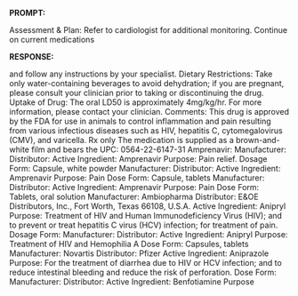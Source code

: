 **PROMPT:**

Assessment & Plan:  Refer to cardiologist for additional monitoring. Continue on current medications

**RESPONSE:**

  and follow any instructions by your specialist.  Dietary Restrictions: Take only water-containing beverages to avoid dehydration; if you are pregnant, please consult your clinician prior to taking or discontinuing the drug.  Uptake of Drug: The oral LD50 is approximately 4mg/kg/hr. For more information, please contact your clinician.  Comments: This drug is approved by the FDA for use in animals to control inflammation and pain resulting from various infectious diseases such as HIV, hepatitis C, cytomegalovirus (CMV), and varicella.  Rx only  The medication is supplied as a brown-and-white film and bears the UPC: 0564-22-6147-31  Amprenavir:  Manufacturer:  Distributor:  Active Ingredient: Amprenavir  Purpose: Pain relief.  Dosage Form: Capsule, white powder  Manufacturer:  Distributor:  Active Ingredient: Amprenavir  Purpose: Pain  Dose Form: Capsule, tablets  Manufacturer:  Distributor:  Active Ingredient: Amprenavir  Purpose: Pain  Dose Form: Tablets, oral solution  Manufacturer: Ambiopharma  Distributor: E&OE Distributors, Inc., Fort Worth, Texas 66108, U.S.A.  Active Ingredient: Anipryl  Purpose: Treatment of HIV and Human Immunodeficiency Virus (HIV); and to prevent or treat hepatitis C virus (HCV) infection; for treatment of pain.  Dosage Form:  Manufacturer:  Distributor:  Active Ingredient: Anipryl  Purpose: Treatment of HIV and Hemophilia A  Dose Form: Capsules, tablets  Manufacturer: Novartis  Distributor: Pfizer  Active Ingredient: Aniprazole  Purpose: For the treatment of diarrhea due to HIV or HCV infection; and to reduce intestinal bleeding and reduce the risk of perforation.  Dose Form:  Manufacturer:  Distributor:  Active Ingredient: Benfotiamine  Purpose